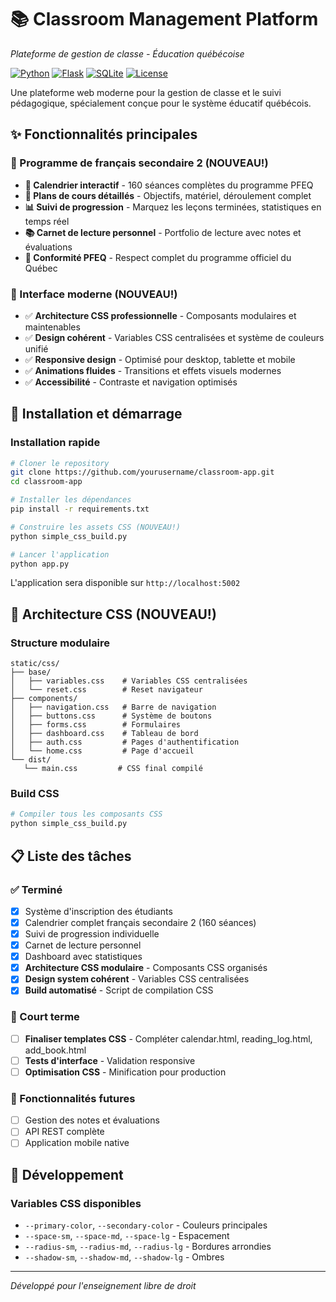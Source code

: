 # 📚 Classroom Management Platform
*Plateforme de gestion de classe - Éducation québécoise*

[![Python](https://img.shields.io/badge/Python-3.12+-blue.svg)](https://python.org)
[![Flask](https://img.shields.io/badge/Flask-3.0+-green.svg)](https://flask.palletsprojects.com/)
[![SQLite](https://img.shields.io/badge/SQLite-3.0+-yellow.svg)](https://sqlite.org)
[![License](https://img.shields.io/badge/License-MIT-purple.svg)](LICENSE)

Une plateforme web moderne pour la gestion de classe et le suivi pédagogique, spécialement conçue pour le système éducatif québécois.

## ✨ Fonctionnalités principales

### 🎯 Programme de français secondaire 2 (NOUVEAU!)
- **📅 Calendrier interactif** - 160 séances complètes du programme PFEQ
- **📖 Plans de cours détaillés** - Objectifs, matériel, déroulement complet
- **📊 Suivi de progression** - Marquez les leçons terminées, statistiques en temps réel
- **📚 Carnet de lecture personnel** - Portfolio de lecture avec notes et évaluations
- **🎯 Conformité PFEQ** - Respect complet du programme officiel du Québec

### 🎨 Interface moderne (NOUVEAU!)
- ✅ **Architecture CSS professionnelle** - Composants modulaires et maintenables
- ✅ **Design cohérent** - Variables CSS centralisées et système de couleurs unifié
- ✅ **Responsive design** - Optimisé pour desktop, tablette et mobile
- ✅ **Animations fluides** - Transitions et effets visuels modernes
- ✅ **Accessibilité** - Contraste et navigation optimisés

## 🚀 Installation et démarrage

### Installation rapide
```bash
# Cloner le repository
git clone https://github.com/yourusername/classroom-app.git
cd classroom-app

# Installer les dépendances
pip install -r requirements.txt

# Construire les assets CSS (NOUVEAU!)
python simple_css_build.py

# Lancer l'application
python app.py
```

L'application sera disponible sur `http://localhost:5002`

## 🎨 Architecture CSS (NOUVEAU!)

### Structure modulaire
```
static/css/
├── base/
│   ├── variables.css    # Variables CSS centralisées
│   └── reset.css        # Reset navigateur
├── components/
│   ├── navigation.css   # Barre de navigation
│   ├── buttons.css      # Système de boutons
│   ├── forms.css        # Formulaires
│   ├── dashboard.css    # Tableau de bord
│   ├── auth.css         # Pages d'authentification
│   └── home.css         # Page d'accueil
└── dist/
   └── main.css         # CSS final compilé
```

### Build CSS
```bash
# Compiler tous les composants CSS
python simple_css_build.py
```

## 📋 Liste des tâches

### ✅ Terminé
- [x] Système d'inscription des étudiants
- [x] Calendrier complet français secondaire 2 (160 séances)
- [x] Suivi de progression individuelle
- [x] Carnet de lecture personnel
- [x] Dashboard avec statistiques
- [x] **Architecture CSS modulaire** - Composants CSS organisés
- [x] **Design system cohérent** - Variables CSS centralisées
- [x] **Build automatisé** - Script de compilation CSS

### 📅 Court terme
- [ ] **Finaliser templates CSS** - Compléter calendar.html, reading_log.html, add_book.html
- [ ] **Tests d'interface** - Validation responsive
- [ ] **Optimisation CSS** - Minification pour production

### 🔮 Fonctionnalités futures
- [ ] Gestion des notes et évaluations
- [ ] API REST complète
- [ ] Application mobile native

## 🔧 Développement

### Variables CSS disponibles
- `--primary-color`, `--secondary-color` - Couleurs principales
- `--space-sm`, `--space-md`, `--space-lg` - Espacement
- `--radius-sm`, `--radius-md`, `--radius-lg` - Bordures arrondies
- `--shadow-sm`, `--shadow-md`, `--shadow-lg` - Ombres

---

*Développé pour l'enseignement libre de droit*
